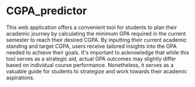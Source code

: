 # CGPA_predictor

This web application offers a convenient tool for students to plan their academic journey by calculating the minimum GPA required in the current semester to reach their desired CGPA. By inputting their current academic standing and target CGPA, users receive tailored insights into the GPA needed to achieve their goals. It's important to acknowledge that while this tool serves as a strategic aid, actual GPA outcomes may slightly differ based on individual course performance. Nonetheless, it serves as a valuable guide for students to strategize and work towards their academic aspirations.
